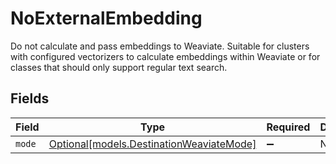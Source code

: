 # NoExternalEmbedding

Do not calculate and pass embeddings to Weaviate. Suitable for clusters with configured vectorizers to calculate embeddings within Weaviate or for classes that should only support regular text search.


## Fields

| Field                                                                            | Type                                                                             | Required                                                                         | Description                                                                      |
| -------------------------------------------------------------------------------- | -------------------------------------------------------------------------------- | -------------------------------------------------------------------------------- | -------------------------------------------------------------------------------- |
| `mode`                                                                           | [Optional[models.DestinationWeaviateMode]](../models/destinationweaviatemode.md) | :heavy_minus_sign:                                                               | N/A                                                                              |